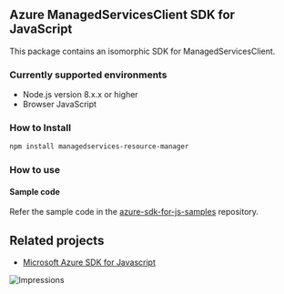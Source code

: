## Azure ManagedServicesClient SDK for JavaScript

This package contains an isomorphic SDK for ManagedServicesClient.

### Currently supported environments

- Node.js version 8.x.x or higher
- Browser JavaScript

### How to Install

```bash
npm install managedservices-resource-manager
```

### How to use

#### Sample code

Refer the sample code in the [azure-sdk-for-js-samples](https://github.com/Azure/azure-sdk-for-js-samples) repository.

## Related projects

- [Microsoft Azure SDK for Javascript](https://github.com/Azure/azure-sdk-for-js)


![Impressions](https://azure-sdk-impressions.azurewebsites.net/api/impressions/azure-sdk-for-js%2Fsdk%2Fcdn%2Farm-cdn%2FREADME.png)